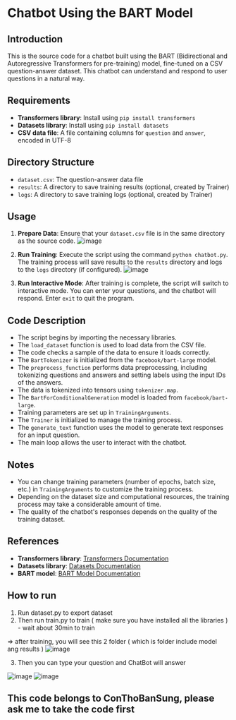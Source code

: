 # Chatbot Using the BART Model 

## Introduction
This is the source code for a chatbot built using the BART (Bidirectional and Autoregressive Transformers for pre-training) model, fine-tuned on a CSV question-answer dataset. This chatbot can understand and respond to user questions in a natural way.

## Requirements
- **Transformers library**: Install using `pip install transformers`
- **Datasets library**: Install using `pip install datasets`
- **CSV data file**: A file containing columns for `question` and `answer`, encoded in UTF-8

## Directory Structure
- `dataset.csv`: The question-answer data file
- `results`: A directory to save training results (optional, created by Trainer)
- `logs`: A directory to save training logs (optional, created by Trainer)

## Usage
1. **Prepare Data**: Ensure that your `dataset.csv` file is in the same directory as the source code.
![image](https://github.com/user-attachments/assets/48f258b2-3b2d-4d54-816e-0669fbd02c67)

2. **Run Training**: Execute the script using the command `python chatbot.py`. The training process will save results to the `results` directory and logs to the `logs` directory (if configured).
![image](https://github.com/user-attachments/assets/ceae2399-5c5b-4066-8131-46aa0a0309b1)

3. **Run Interactive Mode**: After training is complete, the script will switch to interactive mode. You can enter your questions, and the chatbot will respond. Enter `exit` to quit the program.

## Code Description
- The script begins by importing the necessary libraries.
- The `load_dataset` function is used to load data from the CSV file.
- The code checks a sample of the data to ensure it loads correctly.
- The `BartTokenizer` is initialized from the `facebook/bart-large` model.
- The `preprocess_function` performs data preprocessing, including tokenizing questions and answers and setting labels using the input IDs of the answers.
- The data is tokenized into tensors using `tokenizer.map`.
- The `BartForConditionalGeneration` model is loaded from `facebook/bart-large`.
- Training parameters are set up in `TrainingArguments`.
- The `Trainer` is initialized to manage the training process.
- The `generate_text` function uses the model to generate text responses for an input question.
- The main loop allows the user to interact with the chatbot.

## Notes
- You can change training parameters (number of epochs, batch size, etc.) in `TrainingArguments` to customize the training process.
- Depending on the dataset size and computational resources, the training process may take a considerable amount of time.
- The quality of the chatbot's responses depends on the quality of the training dataset.

## References
- **Transformers library**: [Transformers Documentation](https://huggingface.co/docs/transformers/en/index)
- **Datasets library**: [Datasets Documentation](https://huggingface.co/docs/datasets/en/index)
- **BART model**: [BART Model Documentation](https://huggingface.co/docs/transformers/en/model_doc/marian)

## How to run 
1. Run dataset.py to export dataset
2. Then run train.py to train ( make sure you have installed all the libraries ) - wait about 30min to train

=> after training, you will see this 2 folder ( which is folder include model ang results )
![image](https://github.com/user-attachments/assets/b134d1ae-d8fa-4beb-8e60-76a1b8039ea0)

3. Then you can type your question and ChatBot will answer

![image](https://github.com/user-attachments/assets/9010837f-928d-451e-a1b3-db16ac8e7378)
![image](https://github.com/user-attachments/assets/c6535dea-19e5-4798-8f01-75725b4d99c5)

## This code belongs to ConThoBanSung, please ask me to take the code first
